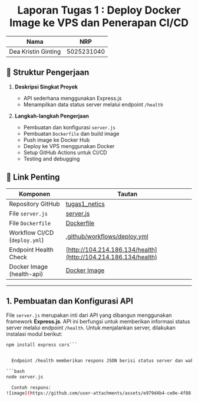 <div align="center">
  
# Laporan Tugas 1 : Deploy Docker Image ke VPS dan Penerapan CI/CD
| Nama              | NRP         |
|-------------------|-------------|
| Dea Kristin Ginting | 5025231040 |
</div>

## 📂 Struktur Pengerjaan

1. **Deskripsi Singkat Proyek**
   - API sederhana menggunakan Express.js
   - Menampilkan data status server melalui endpoint `/health`

2. **Langkah-langkah Pengerjaan**
   - Pembuatan dan konfigurasi `server.js`
   - Pembuatan `Dockerfile` dan build image
   - Push image ke Docker Hub
   - Deploy ke VPS menggunakan Docker
   - Setup GitHub Actions untuk CI/CD
   - Testing and debugging

## 🔗 Link Penting

| Komponen                     | Tautan                                                                 |
|-----------------------------|------------------------------------------------------------------------|
| Repository GitHub           | [tugas1_netics](https://github.com/deaginting/tugas1_netics)           |
| File `server.js`            | [server.js](https://github.com/deaginting/tugas1_netics/blob/main/server.js) |
| File `Dockerfile`           | [Dockerfile](https://github.com/deaginting/tugas1_netics/blob/main/Dockerfile) |
| Workflow CI/CD (`deploy.yml`) | [.github/workflows/deploy.yml](https://github.com/deaginting/tugas1_netics/blob/main/.github/workflows/deploy.yml) |
| Endpoint Health Check       | [http://104.214.186.134/health](http://104.214.186.134/health)         |
| Docker Image (health-api)   | [Docker Image](https://hub.docker.com/repository/docker/daeginting/health-api) |

---

## 1. Pembuatan dan Konfigurasi API
  File `server.js` merupakan inti dari API yang dibangun menggunakan framework **Express.js**. API ini berfungsi untuk memberikan informasi status server melalui endpoint `/health`.
Untuk menjalankan server, dilakukan instalasi modul berikut:

```bash
npm install express cors```


  Endpoint /health memberikan respons JSON berisi status server dan waktu hidupnya (uptime) dalam satuan detik. Server dapat diuji secara lokal dengan menjalankan:

```bash
node server.js

  Contoh respons:
![image](https://github.com/user-attachments/assets/e979d4b4-ce0e-4f88-a3c9-73f904cf7471)


